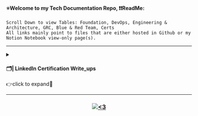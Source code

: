 #### ⭐Welcome to my Tech Documentation Repo, ❗❗ReadMe:
<pre><code>Scroll Down to view Tables: Foundation, DevOps, Engineering & Architecture, GRC, Blue & Red Team, Certs
All links mainly point to files that are either hosted in Github or my Notion Notebook view-only page(s).</code></pre>

----------------------------------------------------------------------------------------------------------------------------------------------------------

<details>
<summary>
<h4 align="left">  🗂| LinkedIn Certification Write_ups</h4>
👉click to expand🔵
</summary>
<br>

| Status | Certification | Badge Verification | Comments |
|-------- | -------- | -------- | -------- |
| ✔ | **Python Essential Traning**, *pass 9/11/22* | [Training Certificate](https://github.com/emilysporter/EmilySamanthaP.github.io/blob/main/Digital_Career_Portfolio/images/Python%20Essential%20Training_Certificate%20of%20Completion.png)| Used LinkedIn provided materials by Ryan Mitchell. Great coursework to review Python skills. |
| ✔ | **Learning SQL Programming**, *pass 9/11/22* | [Training Certificate](https://github.com/emilysporter/EmilySamanthaP.github.io/blob/main/Digital_Career_Portfolio/images/Learning%20SQL%20Programming_Certificate%20of%20Completion.png) | *Used LinkedIn provided materials by Scott Simpson. CPE credits have been granted by National Registry of CPE Sponsors. * |
| ✔ | **Power BI Essential Training**, *pass 9/10/22* | [Training Certificate](https://github.com/emilysporter/EmilySamanthaP.github.io/blob/main/Digital_Career_Portfolio/images/Power%20BI%20Essential%20Training_Certificate%20of%20Completion.png) | Used LinkedIN provided materials by Gini von Couter. CPE credits have been granted by National Registry of CPE Sponsors. |
| ✔ | **Project Management Simplified**, *pass 1/20/21* | [Traning Certificate](https://github.com/emilysporter/EmilySamanthaP.github.io/blob/main/Digital_Career_Portfolio/images/Project%20Management%20Simplified_Certificate%20of%20Completion.png) | Used Linked martials provided by Chris Croft. |

</details>

----------------------------------------------------------------------------------------------------------------------------------------------------------

<h3 align="center">  <a href="#"><img alt="<3" src="http://ForTheBadge.com/images/badges/built-with-love.svg "></a></h3>






